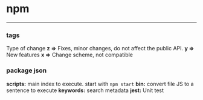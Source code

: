 # npm
----
### tags
Type of change
**z =>** Fixes, minor changes, do not affect the public API.
**y =>** New features
**x =>** Change scheme, not compatible

### package json
**scripts:** main index to execute. start with `npm start`
**bin:** convert file JS to a sentence to execute
**keywords:** search metadata
**jest:** Unit test


